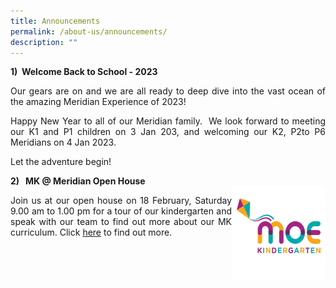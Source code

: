 ```yaml
---
title: Announcements
permalink: /about-us/announcements/
description: ""
---
```

<b>1)  Welcome Back to School - 2023</b><br>
<p align = "justify">Our gears are on and we are all ready to deep dive into the vast ocean of the amazing Meridian Experience of 2023!</p>

<p align = "justify">Happy New Year to all of our Meridian family.  We look forward to meeting our K1 and P1 children on 3 Jan 203, and welcoming our K2, P2to P6 Meridians on 4 Jan 2023. </p>

<p>Let the adventure begin!</p>

<b>2)   MK @ Meridian Open House <br><img src="/images/MK@Meridian/MK%20Logo.png" style="width:150px;height:150px;float:right"></b>

<p align = "justify">Join us at our open house on 18 February, Saturday 9.00 am to 1.00 pm for a tour of our kindergarten and speak with our team to find out more about our MK curriculum. Click <a href = "">here</a> to find out more.</p>